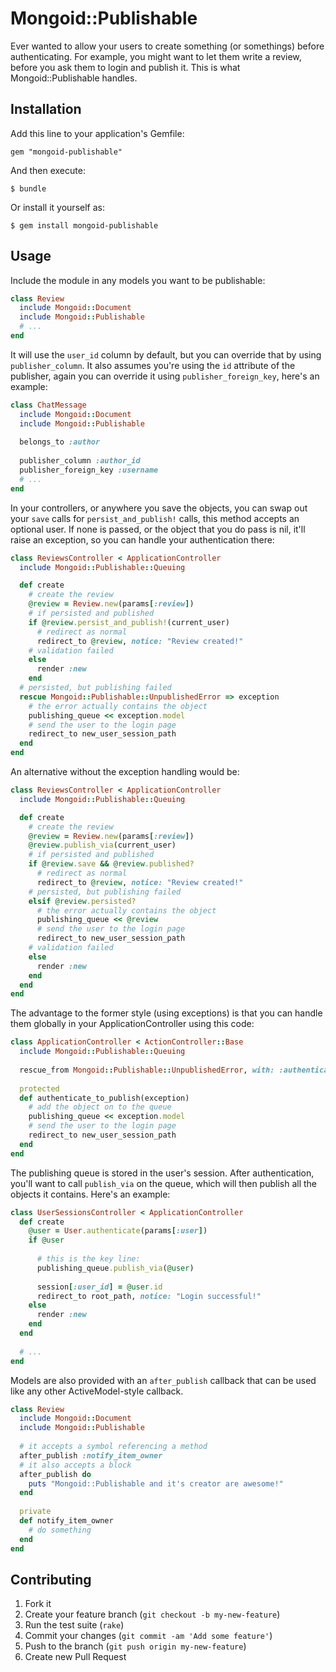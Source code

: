 # Mongoid::Publishable

Ever wanted to allow your users to create something (or somethings) before authenticating. For example, you might want to let them write a review, before you ask them to login and publish it. This is what Mongoid::Publishable handles.

## Installation

Add this line to your application's Gemfile:

    gem "mongoid-publishable"

And then execute:

    $ bundle

Or install it yourself as:

    $ gem install mongoid-publishable

## Usage

Include the module in any models you want to be publishable:

```ruby
class Review
  include Mongoid::Document
  include Mongoid::Publishable
  # ...
end
```

It will use the `user_id` column by default, but you can override that by using `publisher_column`. It also assumes you're using the `id` attribute of the publisher, again you can override it using `publisher_foreign_key`, here's an example:

```ruby
class ChatMessage
  include Mongoid::Document
  include Mongoid::Publishable
  
  belongs_to :author
 
  publisher_column :author_id
  publisher_foreign_key :username
  # ...
end
```

In your controllers, or anywhere you save the objects, you can swap out your `save` calls for `persist_and_publish!` calls, this method accepts an optional user. If none is passed, or the object that you do pass is nil, it'll raise an exception, so you can handle your authentication there:

```ruby
class ReviewsController < ApplicationController
  include Mongoid::Publishable::Queuing

  def create
    # create the review
    @review = Review.new(params[:review])
    # if persisted and published
    if @review.persist_and_publish!(current_user)
      # redirect as normal
      redirect_to @review, notice: "Review created!"
    # validation failed
    else
      render :new
    end
  # persisted, but publishing failed
  rescue Mongoid::Publishable::UnpublishedError => exception
    # the error actually contains the object
    publishing_queue << exception.model
    # send the user to the login page
    redirect_to new_user_session_path
  end
end
```

An alternative without the exception handling would be:

```ruby
class ReviewsController < ApplicationController
  include Mongoid::Publishable::Queuing

  def create
    # create the review
    @review = Review.new(params[:review])
    @review.publish_via(current_user)
    # if persisted and published
    if @review.save && @review.published?
      # redirect as normal
      redirect_to @review, notice: "Review created!"
    # persisted, but publishing failed
    elsif @review.persisted?
      # the error actually contains the object
      publishing_queue << @review
      # send the user to the login page
      redirect_to new_user_session_path
    # validation failed
    else
      render :new
    end
  end
end
```
   
The advantage to the former style (using exceptions) is that you can handle them globally in your ApplicationController using this code:

```ruby
class ApplicationController < ActionController::Base
  include Mongoid::Publishable::Queuing
  
  rescue_from Mongoid::Publishable::UnpublishedError, with: :authenticate_to_publish
  
  protected
  def authenticate_to_publish(exception)
    # add the object on to the queue
    publishing_queue << exception.model
    # send the user to the login page
    redirect_to new_user_session_path
  end
end
```

The publishing queue is stored in the user's session. After authentication, you'll want to call `publish_via` on the queue, which will then publish all the objects it contains. Here's an example:

```ruby
class UserSessionsController < ApplicationController
  def create
    @user = User.authenticate(params[:user])
    if @user
      
      # this is the key line:
      publishing_queue.publish_via(@user)
      
      session[:user_id] = @user.id
      redirect_to root_path, notice: "Login successful!"
    else
      render :new
    end
  end
  
  # ...
end
```

Models are also provided with an `after_publish` callback that can be used like any other ActiveModel-style callback.

```ruby
class Review
  include Mongoid::Document
  include Mongoid::Publishable
  
  # it accepts a symbol referencing a method
  after_publish :notify_item_owner
  # it also accepts a block
  after_publish do
    puts "Mongoid::Publishable and it's creator are awesome!"
  end
  
  private
  def notify_item_owner
    # do something
  end
end
```

## Contributing

1. Fork it
2. Create your feature branch (`git checkout -b my-new-feature`)
3. Run the test suite (`rake`)
4. Commit your changes (`git commit -am 'Add some feature'`)
5. Push to the branch (`git push origin my-new-feature`)
6. Create new Pull Request

